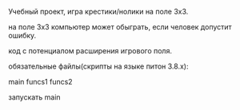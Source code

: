Учебный проект, игра крестики/нолики на поле 3х3.

на поле 3х3 компьютер может обыграть, если человек допустит ошибку.

код с потенциалом расширения игрового поля.

обязательные файлы(скрипты на языке питон 3.8.x):

main
funcs1
funcs2

запускать main

